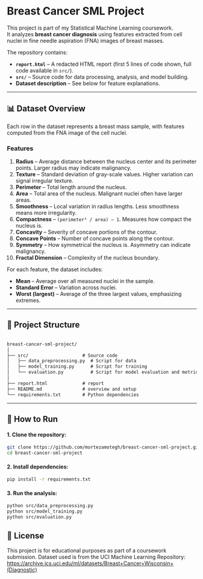 # Breast Cancer SML Project

This project is part of my Statistical Machine Learning coursework.  
It analyzes **breast cancer diagnosis** using features extracted from cell nuclei in fine needle aspiration (FNA) images of breast masses.

The repository contains:
- **`report.html`** – A redacted HTML report (first 5 lines of code shown, full code available in `src/`).
- **`src/`** – Source code for data processing, analysis, and model building.
- **Dataset description** – See below for feature explanations.

---

## 📊 Dataset Overview

Each row in the dataset represents a breast mass sample, with features computed from the FNA image of the cell nuclei.

### Features

1. **Radius** – Average distance between the nucleus center and its perimeter points. Larger radius may indicate malignancy.
2. **Texture** – Standard deviation of gray-scale values. Higher variation can signal irregular texture.
3. **Perimeter** – Total length around the nucleus.
4. **Area** – Total area of the nucleus. Malignant nuclei often have larger areas.
5. **Smoothness** – Local variation in radius lengths. Less smoothness means more irregularity.
6. **Compactness** – `(perimeter² / area) – 1`. Measures how compact the nucleus is.
7. **Concavity** – Severity of concave portions of the contour.
8. **Concave Points** – Number of concave points along the contour.
9. **Symmetry** – How symmetrical the nucleus is. Asymmetry can indicate malignancy.
10. **Fractal Dimension** – Complexity of the nucleus boundary.

For each feature, the dataset includes:
- **Mean** – Average over all measured nuclei in the sample.
- **Standard Error** – Variation across nuclei.
- **Worst (largest)** – Average of the three largest values, emphasizing extremes.

---

## 📂 Project Structure

```markdown

breast-cancer-sml-project/
│
├── src/                    # Source code 
│   ├── data_preprocessing.py  # Script for data 
│   ├── model_training.py      # Script for training
│   └── evaluation.py          # Script for model evaluation and metrics
│
├── report.html             # report 
├── README.md               # overview and setup
└── requirements.txt        # Python dependencies 

```
---

## 🚀 How to Run


#### 1. Clone the repository:

   ```bash
   git clone https://github.com/mortezamotegh/breast-cancer-sml-project.git
   cd breast-cancer-sml-project
   ```


#### 2. Install dependencies:
   ```bash
   pip install -r requirements.txt
   ```

#### 3. Run the analysis:
   ``` bash
  python src/data_preprocessing.py
  python src/model_training.py
  python src/evaluation.py
   ```


## 📜 License
This project is for educational purposes as part of a coursework submission.
Dataset used is from the UCI Machine Learning Repository:
https://archive.ics.uci.edu/ml/datasets/Breast+Cancer+Wisconsin+(Diagnostic)




